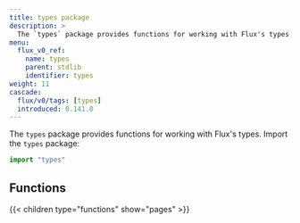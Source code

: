 ```yaml
---
title: types package
description: >
  The `types` package provides functions for working with Flux's types.
menu:
  flux_v0_ref:
    name: types 
    parent: stdlib
    identifier: types
weight: 11
cascade:
  flux/v0/tags: [types]
  introduced: 0.141.0
---
```


<!------------------------------------------------------------------------------

IMPORTANT: This page was generated from comments in the Flux source code. Any
edits made directly to this page will be overwritten the next time the
documentation is generated. 

To make updates to this documentation, update the comments above the package
declaration in the Flux source code:

https://github.com/influxdata/flux/blob/master/stdlib/types/types.flux

Contributing to Flux: https://github.com/influxdata/flux#contributing
Fluxdoc syntax: https://github.com/influxdata/flux/blob/master/docs/fluxdoc.md

------------------------------------------------------------------------------->

The `types` package provides functions for working with Flux's types.
Import the `types` package:

```js
import "types"
```




## Functions

{{< children type="functions" show="pages" >}}
